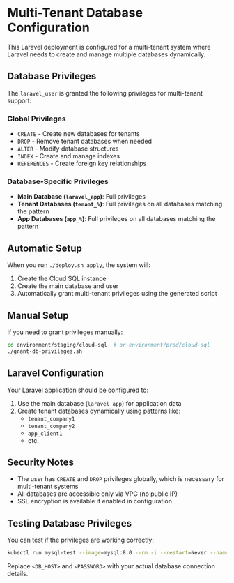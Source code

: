 # Multi-Tenant Database Configuration

This Laravel deployment is configured for a multi-tenant system where Laravel needs to create and manage multiple databases dynamically.

## Database Privileges

The `laravel_user` is granted the following privileges for multi-tenant support:

### Global Privileges

- `CREATE` - Create new databases for tenants
- `DROP` - Remove tenant databases when needed
- `ALTER` - Modify database structures
- `INDEX` - Create and manage indexes
- `REFERENCES` - Create foreign key relationships

### Database-Specific Privileges

- **Main Database (`laravel_app`)**: Full privileges
- **Tenant Databases (`tenant_%`)**: Full privileges on all databases matching the pattern
- **App Databases (`app_%`)**: Full privileges on all databases matching the pattern

## Automatic Setup

When you run `./deploy.sh apply`, the system will:

1. Create the Cloud SQL instance
2. Create the main database and user
3. Automatically grant multi-tenant privileges using the generated script

## Manual Setup

If you need to grant privileges manually:

```bash
cd environment/staging/cloud-sql  # or environment/prod/cloud-sql
./grant-db-privileges.sh
```

## Laravel Configuration

Your Laravel application should be configured to:

1. Use the main database (`laravel_app`) for application data
2. Create tenant databases dynamically using patterns like:
   - `tenant_company1`
   - `tenant_company2`
   - `app_client1`
   - etc.

## Security Notes

- The user has `CREATE` and `DROP` privileges globally, which is necessary for multi-tenant systems
- All databases are accessible only via VPC (no public IP)
- SSL encryption is available if enabled in configuration

## Testing Database Privileges

You can test if the privileges are working correctly:

```bash
kubectl run mysql-test --image=mysql:8.0 --rm -i --restart=Never --namespace=laravel-app -- mysql -h <DB_HOST> -u laravel_user -p'<PASSWORD>' -e "CREATE DATABASE test_tenant_123; SHOW DATABASES; DROP DATABASE test_tenant_123;"
```

Replace `<DB_HOST>` and `<PASSWORD>` with your actual database connection details.
